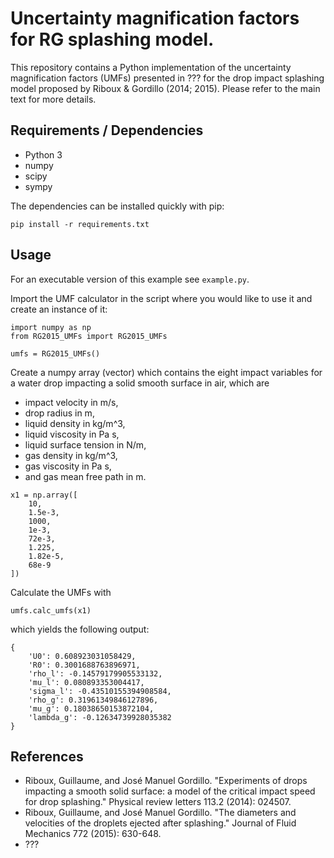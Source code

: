 # Uncertainty magnification factors for RG splashing model.
This repository contains a Python implementation of the uncertainty magnification factors (UMFs) presented in ??? for the drop impact splashing model proposed by Riboux & Gordillo (2014; 2015). Please refer to the main text for more details.

## Requirements / Dependencies
* Python 3
* numpy
* scipy
* sympy

The dependencies can be installed quickly with pip:
```
pip install -r requirements.txt
```

## Usage
For an executable version of this example see `example.py`.

Import the UMF calculator in the script where you would like to use it and create an instance of it:
```
import numpy as np
from RG2015_UMFs import RG2015_UMFs

umfs = RG2015_UMFs()
```

Create a numpy array (vector) which contains the eight impact variables for a water drop impacting a solid smooth surface in air, which are
* impact velocity in m/s,
* drop radius in m,
* liquid density in kg/m^3,
* liquid viscosity in Pa s,
* liquid surface tension in N/m,
* gas density in kg/m^3,
* gas viscosity in Pa s,
* and gas mean free path in m.

```
x1 = np.array([
    10,
    1.5e-3,
    1000,
    1e-3,
    72e-3,
    1.225,
    1.82e-5,
    68e-9
])
```

Calculate the UMFs with
```
umfs.calc_umfs(x1)
```
which yields the following output:
```
{
    'U0': 0.608923031058429, 
    'R0': 0.3001688763896971, 
    'rho_l': -0.14579179905533132, 
    'mu_l': 0.080893353004417, 
    'sigma_l': -0.43510155394908584, 
    'rho_g': 0.31961349846127896, 
    'mu_g': 0.18038650153872104, 
    'lambda_g': -0.12634739928035382
}
```

## References
* Riboux, Guillaume, and José Manuel Gordillo. "Experiments of drops impacting a smooth solid surface: a model of the critical impact speed for drop splashing." Physical review letters 113.2 (2014): 024507.
* Riboux, Guillaume, and José Manuel Gordillo. "The diameters and velocities of the droplets ejected after splashing." Journal of Fluid Mechanics 772 (2015): 630-648.
* ???
